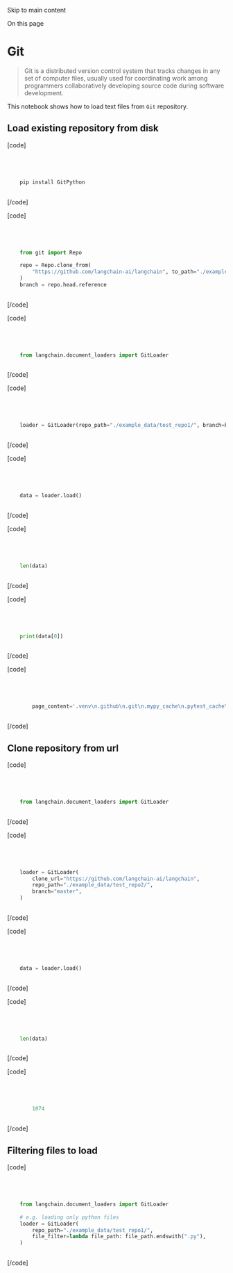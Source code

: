 

Skip to main content

On this page

# Git

> Git is a distributed version control system that tracks changes in any set of computer files, usually used for coordinating work among programmers collaboratively developing source code during
> software development.

This notebook shows how to load text files from `Git` repository.

## Load existing repository from disk​

[code]
```python




    pip install GitPython  
    


```
[/code]


[code]
```python




    from git import Repo  
      
    repo = Repo.clone_from(  
        "https://github.com/langchain-ai/langchain", to_path="./example_data/test_repo1"  
    )  
    branch = repo.head.reference  
    


```
[/code]


[code]
```python




    from langchain.document_loaders import GitLoader  
    


```
[/code]


[code]
```python




    loader = GitLoader(repo_path="./example_data/test_repo1/", branch=branch)  
    


```
[/code]


[code]
```python




    data = loader.load()  
    


```
[/code]


[code]
```python




    len(data)  
    


```
[/code]


[code]
```python




    print(data[0])  
    


```
[/code]


[code]
```python




        page_content='.venv\n.github\n.git\n.mypy_cache\n.pytest_cache\nDockerfile' metadata={'file_path': '.dockerignore', 'file_name': '.dockerignore', 'file_type': ''}  
    


```
[/code]


## Clone repository from url​

[code]
```python




    from langchain.document_loaders import GitLoader  
    


```
[/code]


[code]
```python




    loader = GitLoader(  
        clone_url="https://github.com/langchain-ai/langchain",  
        repo_path="./example_data/test_repo2/",  
        branch="master",  
    )  
    


```
[/code]


[code]
```python




    data = loader.load()  
    


```
[/code]


[code]
```python




    len(data)  
    


```
[/code]


[code]
```python




        1074  
    


```
[/code]


## Filtering files to load​

[code]
```python




    from langchain.document_loaders import GitLoader  
      
    # e.g. loading only python files  
    loader = GitLoader(  
        repo_path="./example_data/test_repo1/",  
        file_filter=lambda file_path: file_path.endswith(".py"),  
    )  
    


```
[/code]


